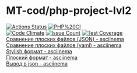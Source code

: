 # MT-cod/php-project-lvl2
[![Actions Status](https://github.com/MT-cod/php-project-lvl2/workflows/hexlet-check/badge.svg)](https://github.com/MT-cod/php-project-lvl2/actions)
[![PHP%20CI](https://github.com/MT-cod/php-project-lvl2/workflows/PHP%20CI/badge.svg)](https://github.com/MT-cod/php-project-lvl2/actions)
<br>
[![Code Climate](https://codeclimate.com/github/MT-cod/php-project-lvl2/badges/gpa.svg)](https://codeclimate.com/github/MT-cod/php-project-lvl2)
[![Issue Count](https://codeclimate.com/github/MT-cod/php-project-lvl2/badges/issue_count.svg)](https://codeclimate.com/github/MT-cod/php-project-lvl2/issues)
[![Test Coverage](https://codeclimate.com/github/MT-cod/php-project-lvl2/badges/coverage.svg)](https://codeclimate.com/github/MT-cod/php-project-lvl2/coverage)
<br>
<a href="https://asciinema.org/a/HwX4IjYjV6YhX6jvt9GvosWrD">Сравнение плоских файлов (JSON) - asciinema</a>
<br>
<a href="https://asciinema.org/a/JY3Wz4d0U1FKWPs4edWREFnSg">Сравнение плоских файлов (yaml) - asciinema</a>
<br>
<a href="https://asciinema.org/a/Kv81V5RZsYLDOpfzaL5TpCKn1">Stylish формат - asciinema</a>
<br>
<a href="https://asciinema.org/a/o3W5gWcVmrGADGQFvkAxLykFG">Плоский формат - asciinema</a>
<br>
<a href="https://asciinema.org/a/OS4XBf5ARzSuswo5BYOzQRCk7">Вывод в json - asciinema</a>
<br>
